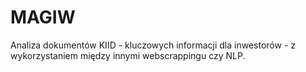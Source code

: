# MAGIW

Analiza dokumentów KIID - kluczowych informacji dla inwestorów - z wykorzystaniem między innymi webscrappingu czy NLP.
